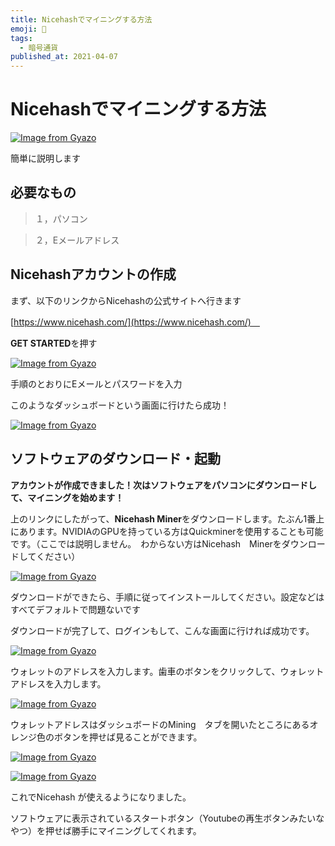 ```yaml
---
title: Nicehashでマイニングする方法
emoji: 🤖
tags:
  - 暗号通貨
published_at: 2021-04-07
---
```


# Nicehashでマイニングする方法

[![Image from Gyazo](https://i.gyazo.com/6430ba51daf6a8887b81226ba123152e.png)](https://gyazo.com/6430ba51daf6a8887b81226ba123152e)

簡単に説明します

## **必要なもの**

> １，パソコン

> ２，Eメールアドレス

## Nicehashアカウントの作成

まず、以下のリンクからNicehashの公式サイトへ行きます

[https://www.nicehash.com/](https://www.nicehash.com/)　

**GET STARTED**を押す

[![Image from Gyazo](https://i.gyazo.com/fd4d4909a39f6cb6991ee799e88ee382.png)](https://gyazo.com/fd4d4909a39f6cb6991ee799e88ee382)

手順のとおりにEメールとパスワードを入力

このようなダッシュボードという画面に行けたら成功！

[![Image from Gyazo](https://i.gyazo.com/e00d00e91d0b59263d155bcef21398dc.png)](https://gyazo.com/e00d00e91d0b59263d155bcef21398dc)

## ソフトウェアのダウンロード・起動

**アカウントが作成できました！次はソフトウェアをパソコンにダウンロードして、マイニングを始めます！**

上のリンクにしたがって、**Nicehash Miner**をダウンロードします。たぶん1番上にあります。NVIDIAのGPUを持っている方はQuickminerを使用することも可能です。（ここでは説明しません。　わからない方はNicehash　Minerをダウンロードしてください）

[![Image from Gyazo](https://i.gyazo.com/09a62fffdcef7fcbc9bd8e4b2028b8d2.png)](https://gyazo.com/09a62fffdcef7fcbc9bd8e4b2028b8d2)

ダウンロードができたら、手順に従ってインストールしてください。設定などはすべてデフォルトで問題ないです

ダウンロードが完了して、ログインもして、こんな画面に行ければ成功です。

[![Image from Gyazo](https://i.gyazo.com/3f324f637a020113cf251cede253d6e0.png)](https://gyazo.com/3f324f637a020113cf251cede253d6e0)

ウォレットのアドレスを入力します。歯車のボタンをクリックして、ウォレットアドレスを入力します。

[![Image from Gyazo](https://i.gyazo.com/e0d5251ac32a7f4f2636d8e8c27010ee.png)](https://gyazo.com/e0d5251ac32a7f4f2636d8e8c27010ee)

ウォレットアドレスはダッシュボードのMining　タブを開いたところにあるオレンジ色のボタンを押せば見ることができます。

[![Image from Gyazo](https://i.gyazo.com/b370b7deeb699c6a77cdc4ac471a1fb3.png)](https://gyazo.com/b370b7deeb699c6a77cdc4ac471a1fb3)

[![Image from Gyazo](https://i.gyazo.com/728e97cd3256115b5c8a3f5efb44bc1e.png)](https://gyazo.com/728e97cd3256115b5c8a3f5efb44bc1e)

これでNicehash が使えるようになりました。

ソフトウェアに表示されているスタートボタン（Youtubeの再生ボタンみたいなやつ）を押せば勝手にマイニングしてくれます。